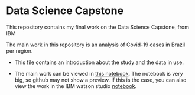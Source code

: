 # Data Science Capstone
This repository contains my final work on the Data Science Capstone, from IBM

The main work in this repository is an analysis of Covid-19 cases in Brazil per region. 

- This [file](https://github.com/marcellongvb/datasciencecapstone/blob/master/Introduction%20and%20data%20description.pdf) contains an introduction about the study and the data in use.

- The main work can be viewed in [this notebook](https://github.com/marcellongvb/datasciencecapstone/blob/master/Analysis_of_Covid_19_in_Brazil.ipynb). The notebook is very big, so github may not show a preview. If this is the case, you can also view the work in the IBM watson studio [notebook](https://dataplatform.cloud.ibm.com/analytics/notebooks/v2/4b93e207-5631-4f27-9e50-0af44a2479ae/view?access_token=36c21b9adeab75bda3cb1890aefe047843c15fb90d242fd11884a9baffcf218c).

